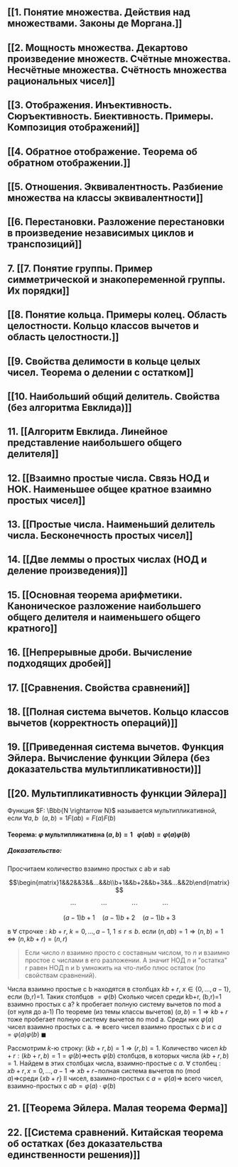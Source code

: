 ## [[1. Понятие множества. Действия над множествами. Законы де Моргана.]]

## [[2. Мощность множества. Декартово произведение множеств. Счётные множества. Несчётные множества. Счётность множества рациональных чисел]]

## [[3. Отображения. Инъективность. Сюръективность. Биективность. Примеры. Композиция отображений]]

## [[4. Обратное отображение. Теорема об обратном отображении.]]

## [[5. Отношения. Эквивалентность. Разбиение множества на классы эквивалентности]]
## [[6. Перестановки. Разложение перестановки в произведение независимых циклов и транспозиций]]

## 7.  [[7. Понятие группы. Пример симметрической и знакопеременной группы. Их порядки]]

## [[8. Понятие кольца. Примеры колец. Область целостности. Кольцо классов вычетов и область целостности.]]

## [[9. Свойства делимости в кольце целых чисел. Теорема о делении с остатком]]

## [[10. Наибольший общий делитель. Свойства (без алгоритма Евклида)]]




## 11. [[Алгоритм Евклида. Линейное представление наибольшего общего делителя]]

## 12. [[Взаимно простые числа. Связь НОД и НОК. Наименьшее общее кратное взаимно простых чисел]]

## 13. [[Простые числа. Наименьший делитель числа. Бесконечность простых чисел]]

## 14. [[Две леммы о простых числах (НОД и деление произведения)]]

## 15. [[Основная теорема арифметики. Каноническое разложение наибольшего общего делителя и наименьшего общего кратного]]

## 16. [[Непрерывные дроби. Вычисление подходящих дробей]]

## 17. [[Сравнения. Свойства сравнений]]

## 18. [[Полная система вычетов. Кольцо классов вычетов (корректность операций)]]

## 19. [[Приведенная система вычетов. Функция Эйлера. Вычисление функции Эйлера (без доказательства мультипликативности)]]

## [[20. Мультипликативность функции Эйлера]]
Функция $F: \Bbb{N \rightarrow N}$ называется мультипликативной, если $\forall a,b \ \ (a,b)=1 F(ab)=F(a)F(b)$
#### Теорема: $φ$ мультипликативна $(a,b)=1 \ \ \ φ(ab)=φ(a)φ(b)$ 
##### **Доказательство:**
Просчитаем количество взаимно простых с ab и $\leq$ab


$$\begin{matrix}1&&2&&3&&...&&b\\b+1&&b+2&&b+3&&...&&2b\end{matrix}$$

$$ \cdots \ \ \ \ \ \ \ \ \ \ \ \ \ \ \cdots \ \ \ \ \ \ \ \ \ \ \ \ \ \ \cdots \ \ \ \ \ \ \ \ \ \ \ \ \ \ \cdots$$

$$(a-1)b+1\quad(a-1)b+2\quad(a-1)b+3$$

в $\forall$ строчке$:kb+r, \ k=0,...,a-1, \ 1\leqslant r\leqslant b.$ 
если $(n,ab)=1\Rightarrow (n,b)=1\Leftrightarrow (n,kb+r)=(n,r)$ 
>Если число $n$ взаимно просто с составным числом, то $n$ и взаимно простое с числами в его разложении. А значит НОД $n$ и "остатка" r равен НОД n и b умножить на что-либо плюс остаток (по свойствам сравнений).

Числа взаимно простые с b находятся в столбцах $kb+r, \ x\in\{0,\dots,a-1\}$, если (b,r)=1. Таких столбцов $=φ(b)$
Сколько чисел среди kb+r, (b,r)=1 взаимно простых с a?
k пробегает полную систему вычетов по mod a (от нуля до a-1)
По теореме (из темы классы вычетов) $(a,b)=1\Rightarrow kb+r$ тоже пробегает полную систему вычетов по mod a.
Среди них $φ(a)$ чисел взаимно простых с a. $\Rightarrow$ всего чисел взаимно простых с $b$ и с $a$ $=φ(a)φ(b)$ $\blacksquare$


Рассмотрим $k$-ю строку: $(kb+r,b)=1\Rightarrow(r,b)=1.$ Количество чисел $kb+r:(kb+r,b)=1=\varphi(b)\Rightarrow$есть $\varphi(b)$ столбцов, в которых числа $(kb+r,b)=1.$ Найдем в этих столбцах числа, взаимно-простые с $a.$ $\forall$ столбец$:xb+r,x=0,...,a-1\Rightarrow xb+r-$полная система вычетов по (mod $a) \Rightarrow$среди $\{xb+r\}$
II
чисел, взаимно-простых с $a=\varphi(a)\Rightarrow$ всего чисел, взаимно-простых с $ab=\varphi(a)\cdot\varphi(b)$


## 21. [[Теорема Эйлера. Малая теорема Ферма]]

## 22. [[Система сравнений. Китайская теорема об остатках (без доказательства единственности решения)]]